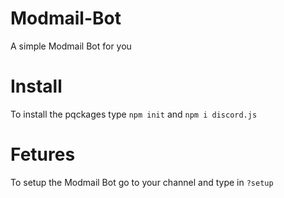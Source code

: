 # Modmail-Bot 
A simple Modmail Bot for you 

# Install 
To install the pqckages type `npm init` and `npm i discord.js` 

# Fetures 
To setup the Modmail Bot go to your channel and type in `?setup`
